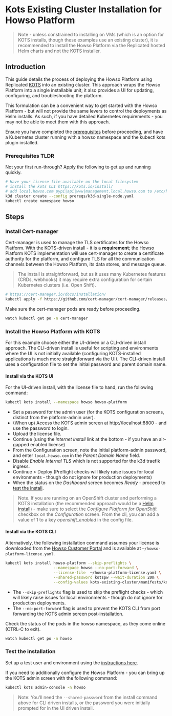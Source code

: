 # Kots Existing Cluster Installation for Howso Platform 

> Note - unless constrained to installing on VMs (which is an option for KOTS installs, though these examples use an existing cluster), it is recommended to install the Howso Platform via the Replicated hosted Helm charts and not the KOTS installer.

## Introduction

This guide details the process of deploying the Howso Platform using Replicated [KOTS](https://kots.io/) into an existing cluster.  This approach wraps the Howso Platform into a single installable unit; it also provides a UI for updating, configuring, and troubleshooting the platform. 

This formulation can be a convenient way to get started with the Howso Platform - but will not provide the same levers to control the deployments as Helm installs.  As such, if you have detailed Kubernetes requirements - you may not be able to meet them with this approach. 

Ensure you have completed the [prerequisites](../prereqs/README.md) before proceeding, and have a Kubernetes cluster running with a howso namespace and the kubectl kots plugin installed.


### Prerequisites TLDR

Not your first run-through?  Apply the following to get up and running quickly. 
```sh
# Have your license file available on the local filesystem 
# install the kots CLI https://kots.io/install/
# add local.howso.com pypi|api|www|management.local.howso.com to /etc/hosts 
k3d cluster create --config prereqs/k3d-single-node.yaml
kubectl create namespace howso
```


## Steps

### Install Cert-manager

Cert-manager is used to manage the TLS certificates for the Howso Platform.  With the KOTS-driven install - it is a **requirement**; the Howso Platform KOTS implementation will use cert-manager to create a certificate authority for the platform, and configure TLS for all the communication channels between the Howso Platform, its data stores, and message queue. 

> The install is straightforward, but as it uses many Kubernetes features (CRDs, webhooks) it may require extra configuration for certain Kubernetes clusters (i.e. Open Shift).  

```sh
# https://cert-manager.io/docs/installation/ 
kubectl apply -f https://github.com/cert-manager/cert-manager/releases/download/v1.13.3/cert-manager.yaml
```

Make sure the cert-manager pods are ready before proceeding.  
```sh
watch kubectl get po -n cert-manager
```

### Install the Howso Platform with KOTS 

For this example choose either the UI-driven or a CLI-driven install approach.  The CLI-driven install is useful for scripting and environments where the UI is not initially available (configuring KOTS-installed applications is much more straightforward via the UI).  The CLI-driven install uses a configuration file to set the initial password and parent domain name.


#### Install via the KOTS UI

For the UI-driven install, with the license file to hand, run the following command: 

```sh
kubectl kots install --namespace howso howso-platform
```

- Set a password for the admin user (for the KOTS configuration screens, distinct from the platform-admin user).  
- (When up) Access the KOTS admin screen at http://localhost:8800 - and use the password to login.
- Upload the license file.
- Continue (using the _internet install_ link at the bottom - if you have an air-gapped enabled license)
- From the Configuration screen, note the initial platform-admin password, and enter `local.howso.com` in the _Parent Domain Name_ field.
- Disable _Enable Internal TLS_ which is not supported for the k3d traefik ingress.
- Continue > Deploy (Preflight checks will likely raise issues for local environments - though do not ignore for production deployments)
- When the status on the _Dashboard_ screen becomes _Ready_ - proceed to [test the install](#test-the-installation).

> Note. If you are running on an OpenShift cluster and performing a KOTS installation (the recommended approach would be a [Helm install](../helm-openshift/README.md)) - make sure to select the _Configure Platform for OpenShift_ checkbox on the _Configuration_ screen.  From the cli, you can add a value of 1 to a key _openshift_enabled_ in the config file.


#### Install via the KOTS CLI

Alternatively, the following installation command assumes your license is downloaded from the [Howso Customer Portal](https://portal.howso.com) and is available at `~/howso-platform-license.yaml`.

```sh
kubectl kots install howso-platform --skip-preflights \
                     --namespace howso --no-port-forward \
                     --license-file  ~/howso-platform-license.yaml \
                     --shared-password kotspw --wait-duration 20m \
                     --config-values kots-existing-cluster/manifests/kots-howso-platform.yaml
```

- The `--skip-preflights` flag is used to skip the preflight checks - which will likely raise issues for local environments - though do not ignore for production deployments.
- The `--no-port-forward` flag is used to prevent the KOTS CLI from port forwarding the KOTS admin screen post-installation.

Check the status of the pods in the howso namespace, as they come online (CTRL-C to exit).
```sh
watch kubectl get po -n howso
```


### Test the installation

Set up a test user and environment using the [instructions here](../common/README.md#login-to-the-howso-platform).

If you need to additionally configure the Howso Platform - you can bring up the KOTS admin screen with the following command:
```sh
kubectl kots admin-console -n howso
```

> Note: You'll need the `--shared-password` from the install command above for CLI driven installs, or the password you were initially prompted for in the UI driven install.
